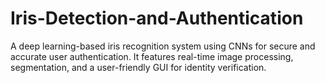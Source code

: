 # Iris-Detection-and-Authentication
A deep learning-based iris recognition system using CNNs for secure and accurate user authentication. It features real-time image processing, segmentation, and a user-friendly GUI for identity verification.
